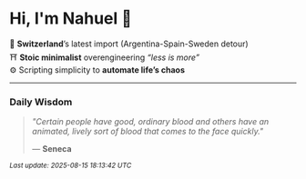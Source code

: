 # Hi, I'm Nahuel :tiger:

📍 **Switzerland**’s latest import (Argentina-Spain-Sweden detour)  
⛩️ **Stoic minimalist** overengineering *“less is more”*  
⚙️ Scripting simplicity to **automate life’s chaos**

---

### Daily Wisdom
> _"Certain people have good, ordinary blood and others have an animated, lively sort of blood that comes to the face quickly."_  
>
> — **Seneca**

<sub>*Last update: 2025-08-15 18:13:42 UTC*</sub>

